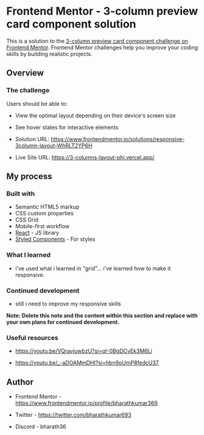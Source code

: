 # Frontend Mentor - 3-column preview card component solution

This is a solution to the [3-column preview card component challenge on Frontend Mentor](https://www.frontendmentor.io/challenges/3column-preview-card-component-pH92eAR2-). Frontend Mentor challenges help you improve your coding skills by building realistic projects. 

## Overview

### The challenge

Users should be able to:

- View the optimal layout depending on their device's screen size
- See hover states for interactive elements


- Solution URL: https://www.frontendmentor.io/solutions/responsive-3column-layout-WhRLT2YP6H


- Live Site URL: https://3-columns-layout-phi.vercel.app/

## My process

### Built with

- Semantic HTML5 markup
- CSS custom properties
- CSS Grid
- Mobile-first workflow
- [React](https://reactjs.org/) - JS library
- [Styled Components](https://styled-components.com/) - For styles



### What I learned

- i've used what i learned in "grid"... i've learned how to make it responsive.



### Continued development

- still i need to improve my responsive skills

**Note: Delete this note and the content within this section and replace with your own plans for continued development.**

### Useful resources

- https://youtu.be/VQraviuwbzU?si=qI-0BgDCvEk3M6Li

- https://youtu.be/_-aDOAMmDHI?si=hbn9oUmP8fedcU37

## Author

- Frontend Mentor - https://www.frontendmentor.io/profile/bharathkumar369

- Twitter - https://twitter.com/bharathkumar693

- Discord - bharath36


